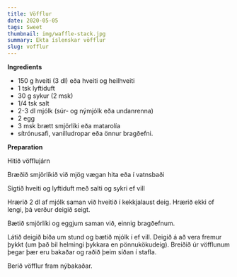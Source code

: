 ```yaml
---
title: Vöfflur
date: 2020-05-05
tags: Sweet
thumbnail: img/waffle-stack.jpg
summary: Ekta íslenskar vöfflur
slug: vofflur
---
```


__Ingredients__

+ 150 g hveiti (3 dl) eða hveiti og heilhveiti
+ 1 tsk lyftiduft
+ 30 g sykur (2 msk)
+ 1/4 tsk salt
+ 2-3 dl mjólk (súr- og nýmjólk eða undanrenna)
+ 2 egg
+ 3 msk brætt smjörlíki eða matarolía
+ sítrónusafi, vanilludropar eða önnur bragðefni.

__Preparation__
 
Hitið vöfflujárn

Bræðið smjörlíkið við mjög vægan hita eða í vatnsbaði

Sigtið hveiti og lyftiduft með salti og sykri ef vill

Hrærið 2 dl af mjólk saman við hveitið í kekkjalaust deig. Hrærið ekki of lengi, þá verður deigið seigt.

Bætið smjörlíki og eggjum saman við, einnig bragðefnum.

Látið deigið bíða um stund og bætið mjólk í ef vill. Deigið á að vera fremur þykkt (um það bil helmingi þykkara en pönnukökudeig). Breiðið úr vöfflunum þegar þær eru bakaðar og raðið þeim síðan í stafla.

Berið vöfflur fram nýbakaðar.
